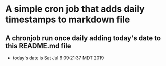A simple cron job that adds daily timestamps to markdown file
============================================================
## A chronjob run once daily adding today's date to this README.md file
* today's date is Sat Jul  6 09:21:37 MDT 2019
